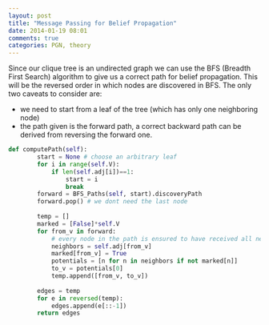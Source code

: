 ```yaml
---
layout: post
title: "Message Passing for Belief Propagation"
date: 2014-01-19 08:01
comments: true
categories: PGN, theory
---
```


Since our clique tree is an undirected graph we can use the BFS (Breadth First Search) algorithm to give us a correct path for belief propagation. This will be the reversed order in which nodes are discovered in BFS. The only two caveats to consider are:

- we need to start from a leaf of the tree (which has only one neighboring node)
- the path given is the forward path, a correct backward path can be derived from reversing the forward one.

```python Message Passing Path
def computePath(self):
        start = None # choose an arbitrary leaf
        for i in range(self.V):
            if len(self.adj[i])==1:
                start = i
                break
        forward = BFS_Paths(self, start).discoveryPath
        forward.pop() # we dont need the last node
        
        temp = []
        marked = [False]*self.V
        for from_v in forward:
            # every node in the path is ensured to have received all necessary incoming messages
            neighbors = self.adj[from_v]
            marked[from_v] = True
            potentials = [n for n in neighbors if not marked[n]]
            to_v = potentials[0]
            temp.append([from_v, to_v])
        
        edges = temp
        for e in reversed(temp):    
            edges.append(e[::-1])
        return edges
```